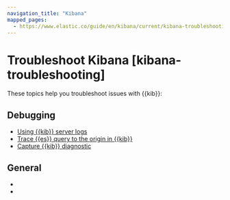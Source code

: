 ```yaml
---
navigation_title: "Kibana"
mapped_pages:
  - https://www.elastic.co/guide/en/kibana/current/kibana-troubleshooting.html
---
```


# Troubleshoot Kibana [kibana-troubleshooting]

These topics help you troubleshoot issues with {{kib}}:

## Debugging

* [Using {{kib}} server logs](kibana/using-kibana-server-logs.md)
* [Trace {{es}} query to the origin in {{kib}}](kibana/trace-elasticsearch-query-to-the-origin-in-kibana.md)
* [Capture {{kib}} diagnostic](kibana/capturing-diagnostics.md)

## General
*  
* 


